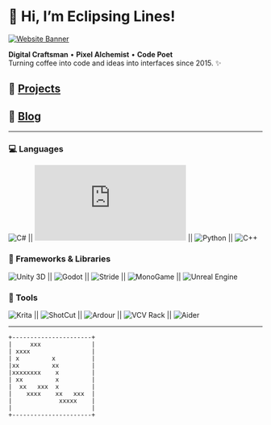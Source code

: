 # 👋 Hi, I’m Eclipsing Lines!

[![Website Banner](https://eclipsinglines.github.io/assets/images/banner.png)](https://eclipsinglines.github.io)

**Digital Craftsman** • **Pixel Alchemist** • **Code Poet**  
Turning coffee into code and ideas into interfaces since 2015. ✨

## 🚀 [Projects](https://eclipsinglines.github.io/projects/)

## 📝 [Blog](https://eclipsinglines.github.io/blog/)

---

### 💻 Languages
![C#](https://learn.microsoft.com/en-us/dotnet/csharp/) || 
![GDScript](https://docs.godotengine.org/en/stable/tutorials/scripting/gdscript/gdscript_basics.html) || 
![Python](https://www.python.org/) || 
![C++](https://learn.microsoft.com/en-us/cpp/cpp/?view=msvc-170)

### 🧩 Frameworks & Libraries
![Unity 3D](https://unity.com/) || 
![Godot](https://godotengine.org/) || 
![Stride](https://www.stride3d.net/) || 
![MonoGame](https://monogame.net/) || 
![Unreal Engine](https://www.unrealengine.com/en-US)

### 🎨 Tools
![Krita](https://krita.org/en/) || 
![ShotCut](https://shotcut.org/) || 
![Ardour](https://ardour.org/) || 
![VCV Rack](https://vcvrack.com/) || 
![Aider](https://aider.chat/)

---
```ASCII
+----------------------+
|     xxx              |
| xxxx                 |
| x         x          |
|xx         xx         |
|xxxxxxxx    x         |
| xx         x         |
|  xx   xxx  x         |
|    xxxx    xx   xxx  |
|             xxxxx    |
|                      |
+----------------------+
```
